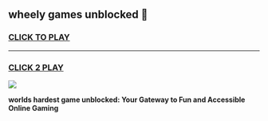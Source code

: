 
## wheely games unblocked 👋
<h3>
<a href="https://premium.freeplayer.one?title=wheely_games_unblocked&ref=13F">CLICK TO PLAY</a></h3>
<hr>

<h3>
<a href="https://premium.freeplayer.one?title=wheely_games_unblocked&ref=13F">CLICK 2 PLAY</a>
  
</h3>

<a href="https://premium.freeplayer.one?title=wheely_games_unblocked&ref=12F/"><img src="https://clearcache.store/games.png"></a>


**worlds hardest game unblocked: Your Gateway to Fun and Accessible Online Gaming**
